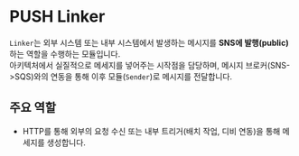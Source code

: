 # PUSH Linker

`Linker`는 외부 시스템 또는 내부 시스템에서 발생하는 메시지를 **SNS에 발행(public)** 하는 역할을 수행하는 모듈입니다.  
아키텍처에서 실질적으로 메세지를 넣어주는 시작점을 담당하며, 메시지 브로커(SNS->SQS)와의 연동을 통해 이후 모듈(`Sender`)로 메시지를 전달합니다.

## 주요 역할

- HTTP를 통해 외부의 요청 수신 또는 내부 트리거(배치 작업, 디비 연동)을 통해 메세지를 생성합니다.

<!-- TODO: README 서비스 별 통일 -->